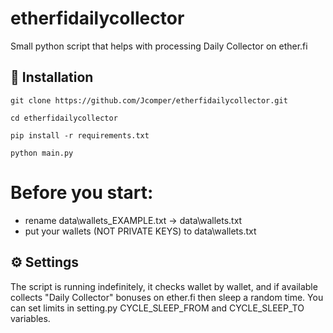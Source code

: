 # etherfidailycollector
Small python script that helps with processing Daily Collector on ether.fi

<h2>🚀 Installation</h2>

```
git clone https://github.com/Jcomper/etherfidailycollector.git

cd etherfidailycollector

pip install -r requirements.txt

python main.py
```

# Before you start:
- rename data\wallets_EXAMPLE.txt -> data\wallets.txt
- put your wallets (NOT PRIVATE KEYS) to data\wallets.txt


<h2>⚙️ Settings</h2>
The script is running indefinitely, it checks wallet by wallet, and if available collects "Daily Collector" bonuses on ether.fi then sleep a random time. You can set limits in setting.py CYCLE_SLEEP_FROM and CYCLE_SLEEP_TO variables.